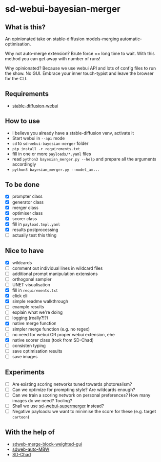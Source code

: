 # sd-webui-bayesian-merger

## What is this?

An opinionated take on stable-diffusion models-merging automatic-optimisation.

Why not auto-merge extension? Brute force == long time to wait. With this method you can get away with <X> number of runs!

Why opinionated? Because we use webui API and lots of config files to run the show. No GUI. 
Embrace your inner touch-typist and leave the browser for the CLI.

## Requirements

- [stable-diffusion-webui](https://github.com/AUTOMATIC1111/stable-diffusion-webui)

## How to use

- I believe you already have a stable-diffusion venv, activate it
- Start webui in `--api` mode
- `cd` to `sd-webui-bayesian-merger` folder
- `pip install -r requirements.txt`
- fill in one or more `payloads/*.yaml` files
- read `python3 bayesian_merger.py --help` and prepare all the arguments accordingly
- `python3 bayesian_merger.py --model_a=... `

## To be done

- [x] prompter class
- [x] generator class
- [x] merger class
- [x] optimiser class
- [x] scorer class
- [x] fill in `payload.tmpl.yaml`
- [x] results postprocessing
- [ ] actually test this thing

## Nice to have

- [x] wildcards
- [ ] comment out individual lines in wildcard files
- [ ] additional prompt manipulation extensions
- [ ] orthogonal sampler
- [ ] UNET visualisation
- [x] fill in `requirements.txt`
- [x] click cli
- [x] simple readme walkthrough
- [ ] example results
- [ ] explain what we're doing
- [ ] logging (really?!?)
- [x] native merge function
- [ ] simpler merge function (e.g. no regex)
- [ ] no need for webui OR proper webui extension, ehe
- [x] native scorer class (took from SD-Chad)
- [ ] consisten typing
- [ ] save optimisation results
- [ ] save images

## Experiments

- [ ] Are existing scoring networks tuned towards photorealism?
- [ ] Can we optimize for prompting style? Are wildcards enough?
- [ ] Can we train a scoring network on personal preferences? How many images do we need? Tooling?
- [ ] Shall we use [sd-webui-supermerger](https://github.com/hako-mikan/sd-webui-supermerger) instead?
- [ ] Negative payloads: we want to minimise the score for these (e.g. target `cartoon`)

## With the help of

- [sdweb-merge-block-weighted-gui](https://github.com/bbc-mc/sdweb-merge-block-weighted-gui)
- [sdweb-auto-MBW](https://github.com/Xerxemi/sdweb-auto-MBW)
- [SD-Chad](https://github.com/grexzen/SD-Chad.git)
